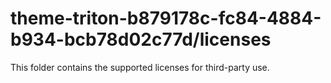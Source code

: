 # theme-triton-b879178c-fc84-4884-b934-bcb78d02c77d/licenses

This folder contains the supported licenses for third-party use.
